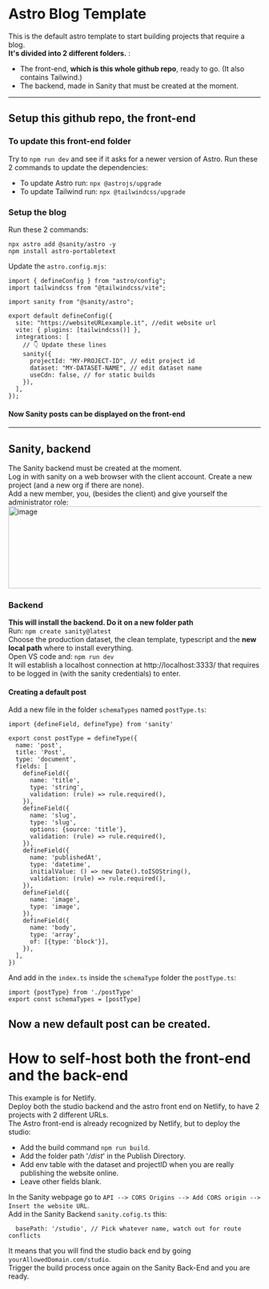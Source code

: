 # Astro Blog Template
This is the default astro template to start building projects that require a blog.  
**It's divided into 2 different folders.** :
- The front-end, **which is this whole github repo**, ready to go. (It also contains Tailwind.)
- The backend, made in Sanity that must be created at the moment.
---

## Setup this github repo, the front-end
### To update this front-end folder
Try to `npm run dev` and see if it asks for a newer version of Astro. Run these 2 commands to update the dependencies:
- To update Astro run: `npx @astrojs/upgrade`  
- To update Tailwind run: `npx @tailwindcss/upgrade`

### Setup the blog
Run these 2 commands:
```
npx astro add @sanity/astro -y
npm install astro-portabletext
```
Update the `astro.config.mjs`:
```
import { defineConfig } from "astro/config";
import tailwindcss from "@tailwindcss/vite";

import sanity from "@sanity/astro";

export default defineConfig({
  site: "https://websiteURLexample.it", //edit website url
  vite: { plugins: [tailwindcss()] },
  integrations: [
    // 👇 Update these lines
    sanity({
      projectId: "MY-PROJECT-ID", // edit project id
      dataset: "MY-DATASET-NAME", // edit dataset name
      useCdn: false, // for static builds
    }),
  ],
});
```
#### Now Sanity posts can be displayed on the front-end
---

## Sanity, backend
The Sanity backend must be created at the moment.  
Log in with sanity on a web browser with the client account. Create a new project (and a new org if there are none).  
Add a new member, you, (besides the client) and give yourself the administrator role:
<img width="621" height="164" alt="image" src="https://github.com/user-attachments/assets/c5c409fb-a89b-4679-96e3-720ed7c5e721" />

### Backend
**This will install the backend. Do it on a new folder path**  
Run: `npm create sanity@latest`  
Choose the production dataset, the clean template, typescript and the **new local path** where to install everything.  
Open VS code and: `npm run dev`  
It will establish a localhost connection at http://localhost:3333/ that requires to be logged in (with the sanity credentials) to enter.
#### Creating a default post
Add a new file in the folder `schemaTypes` named `postType.ts`:
```
import {defineField, defineType} from 'sanity'

export const postType = defineType({
  name: 'post',
  title: 'Post',
  type: 'document',
  fields: [
    defineField({
      name: 'title',
      type: 'string',
      validation: (rule) => rule.required(),
    }),
    defineField({
      name: 'slug',
      type: 'slug',
      options: {source: 'title'},
      validation: (rule) => rule.required(),
    }),
    defineField({
      name: 'publishedAt',
      type: 'datetime',
      initialValue: () => new Date().toISOString(),
      validation: (rule) => rule.required(),
    }),
    defineField({
      name: 'image',
      type: 'image',
    }),
    defineField({
      name: 'body',
      type: 'array',
      of: [{type: 'block'}],
    }),
  ],
})
```
And add in the `index.ts` inside the `schemaType` folder the `postType.ts`:
```
import {postType} from './postType'
export const schemaTypes = [postType]
```
Now a new default post can be created.
---

# How to self-host both the front-end and the back-end
This example is for Netlify.  
Deploy both the studio backend and the astro front end on Netlify, to have 2 projects with 2 different URLs.  
The Astro front-end is already recognized by Netlify, but to deploy the studio:
- Add the build command `npm run build`.
- Add the folder path '*/dist*' in the Publish Directory.
- Add env table with the dataset and projectID when you are really publishing the website online.
- Leave other fields blank.

In the Sanity webpage go to `API --> CORS Origins --> Add CORS origin --> Insert the website URL`.  
Add in the Sanity Backend `sanity.cofig.ts` this: 
```
  basePath: '/studio', // Pick whatever name, watch out for route conflicts
```
It means that you will find the studio back end by going `yourAllowedDomain.com/studio`.  
Trigger the build process once again on the Sanity Back-End and you are ready.
